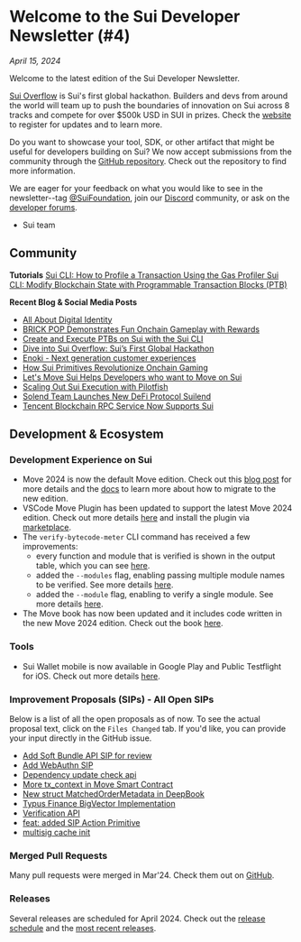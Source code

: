 # Welcome to the Sui Developer Newsletter (#4)

_April 15, 2024_

Welcome to the latest edition of the Sui Developer Newsletter.

[Sui Overflow](https://sui.io/overflow) is Sui's first global hackathon. Builders and devs from around the world will team up to push the boundaries of innovation on Sui across 8 tracks and compete for over $500k USD in SUI in prizes. Check the [website](https://sui.io/overflow) to register for updates and to learn more.

Do you want to showcase your tool, SDK, or other artifact that might be useful for developers building on Sui? We now accept submissions from the community through the [GitHub repository](https://github.com/MystenLabs/sui-dev-newsletter/). Check out the repository to find more information.

We are eager for your feedback on what you would like to see in the newsletter--tag [@SuiFoundation](https://twitter.com/@SuiFoundation), join our [Discord](https://discord.gg/sui) community, or ask on the [developer forums](https://forums.sui.io/).

- Sui team

## Community

**Tutorials**
[Sui CLI: How to Profile a Transaction Using the Gas Profiler ](https://www.youtube.com/watch?v=UhkaIiD4XHg)
[ Sui CLI: Modify Blockchain State with Programmable Transaction Blocks (PTB)](https://www.youtube.com/watch?v=C7GmeL3cs4o)

**Recent Blog & Social Media Posts**

- [All About Digital Identity](https://blog.sui.io/digital-decentralized-identity-explained/)
- [BRICK POP Demonstrates Fun Onchain Gameplay with Rewards](https://blog.sui.io/onbuff-brickpop-onchain-game/)
- [Create and Execute PTBs on Sui with the Sui CLI](https://blog.sui.io/write-programmable-transaction-blocks-command-line-interface/)
- [Dive into Sui Overflow: Sui’s First Global Hackathon](https://blog.sui.io/diving-into-sui-overflow/)
- [Enoki - Next generation customer experiences](https://mystenlabs.com/blog/enoki-next-generation-customer-experiences/)
- [How Sui Primitives Revolutionize Onchain Gaming](https://blog.sui.io/sui-primitives-revolutionize-onchain-gaming/)
- [Let's Move Sui Helps Developers who want to Move on Sui](https://blog.sui.io/lets-move-sui-launches/)
- [Scaling Out Sui Execution with Pilotfish](https://blog.sui.io/pilotfish-execution-scalability-blockchain/)
- [Solend Team Launches New DeFi Protocol Suilend](https://blog.sui.io/solend-lending-protocol-suilend-launch/)
- [Tencent Blockchain RPC Service Now Supports Sui](https://blog.sui.io/tencent-cloud-blockchain-rpc/)

## Development & Ecosystem

### Development Experience on Sui

- Move 2024 is now the default Move edition. Check out this [blog post](https://blog.sui.io/move-2024-migration-guide/) for more details and the [docs](https://docs.sui.io/guides/developer/advanced/move-2024-migration) to learn more about how to migrate to the new edition.
- VSCode Move Plugin has been updated to support the latest Move 2024 edition. Check out more details [here](https://forums.sui.io/t/move-2024-ide-support/45449) and install the plugin via [marketplace](https://marketplace.visualstudio.com/items?itemName=mysten.move).
- The `verify-bytecode-meter` CLI command has received a few improvements:
  - every function and module that is verified is shown in the output table, which you can see [here](https://github.com/MystenLabs/sui/pull/16963).
  - added the `--modules` flag, enabling passing multiple module names to be verified. See more details [here](https://github.com/MystenLabs/sui/pull/16966).
  - added the `--module` flag, enabling to verify a single module. See more details [here](https://github.com/MystenLabs/sui/pull/16899).
- The Move book has now been updated and it includes code written in the new Move 2024 edition. Check out the book [here](https://move-book.com/index.html).

### Tools

- Sui Wallet mobile is now available in Google Play and Public Testflight for iOS. Check out more details [here](https://suiwallet.com/).

### Improvement Proposals (SIPs) - All Open SIPs

Below is a list of all the open proposals as of now. To see the actual proposal text, click on the `Files Changed` tab. If you'd like, you can provide your input directly in the GitHub issue.

- [Add Soft Bundle API SIP for review](https://github.com/sui-foundation/sips/pull/19)
- [Add WebAuthn SIP](https://github.com/sui-foundation/sips/pull/9)
- [Dependency update check api](https://github.com/sui-foundation/sips/pull/18)
- [More tx_context in Move Smart Contract](https://github.com/sui-foundation/sips/pull/16)
- [New struct MatchedOrderMetadata in DeepBook](https://github.com/sui-foundation/sips/pull/14)
- [Typus Finance BigVector Implementation](https://github.com/sui-foundation/sips/pull/13)
- [Verification API](https://github.com/sui-foundation/sips/pull/17)
- [feat: added SIP Action Primitive](https://github.com/sui-foundation/sips/pull/11)
- [multisig cache init](https://github.com/sui-foundation/sips/pull/10)

### Merged Pull Requests

Many pull requests were merged in Mar'24. Check them out on [GitHub](https://github.com/search?q=is%3Apr+-author%3Aapp%2Fsui-merge-bot+org%3Amystenlabs+repo%3Asui+is%3Amerged+merged%3A2024-03-01..2024-03-31&type=pullrequests).

### Releases

Several releases are scheduled for April 2024. Check out the [release schedule](https://sui.io/networkinfo) and the [most recent releases](https://github.com/MystenLabs/sui/releases).

